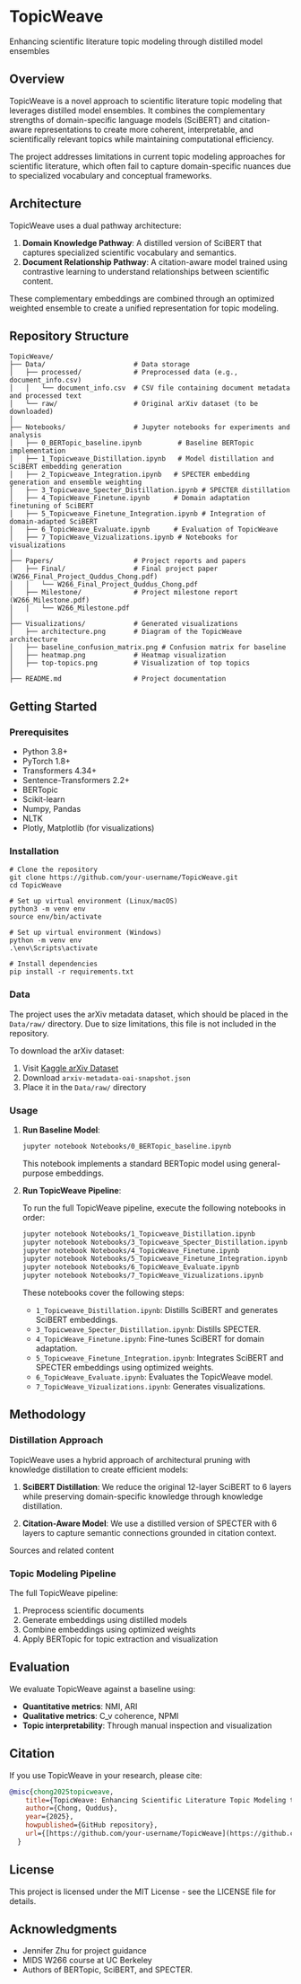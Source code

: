 #   TopicWeave

Enhancing scientific literature topic modeling through distilled model ensembles

##   Overview

TopicWeave is a novel approach to scientific literature topic modeling that leverages distilled model ensembles. It combines the complementary strengths of domain-specific language models (SciBERT) and citation-aware representations to create more coherent, interpretable, and scientifically relevant topics while maintaining computational efficiency.

The project addresses limitations in current topic modeling approaches for scientific literature, which often fail to capture domain-specific nuances due to specialized vocabulary and conceptual frameworks.

##   Architecture

TopicWeave uses a dual pathway architecture:

1.  **Domain Knowledge Pathway**: A distilled version of SciBERT that captures specialized scientific vocabulary and semantics.
2.  **Document Relationship Pathway**: A citation-aware model trained using contrastive learning to understand relationships between scientific content.

These complementary embeddings are combined through an optimized weighted ensemble to create a unified representation for topic modeling.

##   Repository Structure

    TopicWeave/
    ├── Data/                      # Data storage
    │   ├── processed/             # Preprocessed data (e.g., document_info.csv)
    │   │   └── document_info.csv  # CSV file containing document metadata and processed text
    │   └── raw/                   # Original arXiv dataset (to be downloaded)
    │
    ├── Notebooks/                 # Jupyter notebooks for experiments and analysis
    │   ├── 0_BERTopic_baseline.ipynb         # Baseline BERTopic implementation
    │   ├── 1_Topicweave_Distillation.ipynb   # Model distillation and SciBERT embedding generation
    │   ├── 2_Topicweave_Integration.ipynb   # SPECTER embedding generation and ensemble weighting
    │   ├── 3_Topicweave_Specter_Distillation.ipynb # SPECTER distillation
    │   ├── 4_TopicWeave_Finetune.ipynb      # Domain adaptation finetuning of SciBERT
    │   ├── 5_Topicweave_Finetune_Integration.ipynb # Integration of domain-adapted SciBERT
    │   ├── 6_TopicWeave_Evaluate.ipynb      # Evaluation of TopicWeave
    │   ├── 7_TopicWeave_Vizualizations.ipynb # Notebooks for visualizations
    │
    ├── Papers/                    # Project reports and papers
    │   ├── Final/                 # Final project paper (W266_Final_Project_Quddus_Chong.pdf)
    │   │   └── W266_Final_Project_Quddus_Chong.pdf
    │   ├── Milestone/             # Project milestone report (W266_Milestone.pdf)
    │   │   └── W266_Milestone.pdf
    │
    ├── Visualizations/            # Generated visualizations
    │   ├── architecture.png       # Diagram of the TopicWeave architecture
    │   ├── baseline_confusion_matrix.png # Confusion matrix for baseline
    │   ├── heatmap.png            # Heatmap visualization
    │   ├── top-topics.png         # Visualization of top topics
    │
    ├── README.md                  # Project documentation

##   Getting Started

###   Prerequisites

-   Python 3.8+
-   PyTorch 1.8+
-   Transformers 4.34+
-   Sentence-Transformers 2.2+
-   BERTopic
-   Scikit-learn
-   Numpy, Pandas
-   NLTK
-   Plotly, Matplotlib (for visualizations)

###   Installation

    # Clone the repository
    git clone https://github.com/your-username/TopicWeave.git
    cd TopicWeave
    
    # Set up virtual environment (Linux/macOS)
    python3 -m venv env
    source env/bin/activate
    
    # Set up virtual environment (Windows)
    python -m venv env
    .\env\Scripts\activate
    
    # Install dependencies
    pip install -r requirements.txt

###   Data

The project uses the arXiv metadata dataset, which should be placed in the `Data/raw/` directory. Due to size limitations, this file is not included in the repository.

To download the arXiv dataset:

1.  Visit [Kaggle arXiv Dataset](https://www.kaggle.com/Cornell-University/arxiv)
2.  Download `arxiv-metadata-oai-snapshot.json`
3.  Place it in the `Data/raw/` directory

###   Usage

1.  **Run Baseline Model**:

    ```bash
    jupyter notebook Notebooks/0_BERTopic_baseline.ipynb
    ```

    This notebook implements a standard BERTopic model using general-purpose embeddings.

2.  **Run TopicWeave Pipeline**:

    To run the full TopicWeave pipeline, execute the following notebooks in order:

    ```bash
    jupyter notebook Notebooks/1_Topicweave_Distillation.ipynb
    jupyter notebook Notebooks/3_Topicweave_Specter_Distillation.ipynb
    jupyter notebook Notebooks/4_TopicWeave_Finetune.ipynb
    jupyter notebook Notebooks/5_Topicweave_Finetune_Integration.ipynb
    jupyter notebook Notebooks/6_TopicWeave_Evaluate.ipynb
    jupyter notebook Notebooks/7_TopicWeave_Vizualizations.ipynb
    ```

    These notebooks cover the following steps:

    * `1_Topicweave_Distillation.ipynb`: Distills SciBERT and generates SciBERT embeddings.
    * `3_Topicweave_Specter_Distillation.ipynb`: Distills SPECTER.
    * `4_TopicWeave_Finetune.ipynb`: Fine-tunes SciBERT for domain adaptation.
    * `5_Topicweave_Finetune_Integration.ipynb`: Integrates SciBERT and SPECTER embeddings using optimized weights.
    * `6_TopicWeave_Evaluate.ipynb`: Evaluates the TopicWeave model.
    * `7_TopicWeave_Vizualizations.ipynb`: Generates visualizations.

##   Methodology

###   Distillation Approach

TopicWeave uses a hybrid approach of architectural pruning with knowledge distillation to create efficient models:

1.  **SciBERT Distillation**: We reduce the original 12-layer SciBERT to 6 layers while preserving domain-specific knowledge through knowledge distillation.

2.  **Citation-Aware Model**: We use a distilled version of SPECTER with 6 layers to capture semantic connections grounded in citation context. 

Sources and related content


###   Topic Modeling Pipeline

The full TopicWeave pipeline:

1.  Preprocess scientific documents
2.  Generate embeddings using distilled models
3.  Combine embeddings using optimized weights
4.  Apply BERTopic for topic extraction and visualization

##   Evaluation

We evaluate TopicWeave against a baseline using:

* **Quantitative metrics**: NMI, ARI
* **Qualitative metrics**: C\_v coherence, NPMI
* **Topic interpretability**: Through manual inspection and visualization

##   Citation

If you use TopicWeave in your research, please cite:

```bibtex
@misc{chong2025topicweave,
    title={TopicWeave: Enhancing Scientific Literature Topic Modeling through Distilled Model Ensembles},
    author={Chong, Quddus},
    year={2025},
    howpublished={GitHub repository},
    url={[https://github.com/your-username/TopicWeave](https://github.com/your-username/TopicWeave)}
  }
```

## License

This project is licensed under the MIT License - see the LICENSE file for details.

## Acknowledgments

* Jennifer Zhu for project guidance
* MIDS W266 course at UC Berkeley
* Authors of BERTopic, SciBERT, and SPECTER.